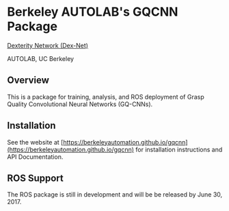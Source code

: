 # Berkeley AUTOLAB's GQCNN Package
[Dexterity Network (Dex-Net)](https://berkeleyautomation.github.io/dex-net)

AUTOLAB, UC Berkeley

## Overview
This is a package for training, analysis, and ROS deployment of Grasp Quality Convolutional Neural Networks (GQ-CNNs).

## Installation
See the website at [https://berkeleyautomation.github.io/gqcnn](https://berkeleyautomation.github.io/gqcnn) for installation instructions and API Documentation.

## ROS Support
The ROS package is still in development and will be be released by June 30, 2017.
